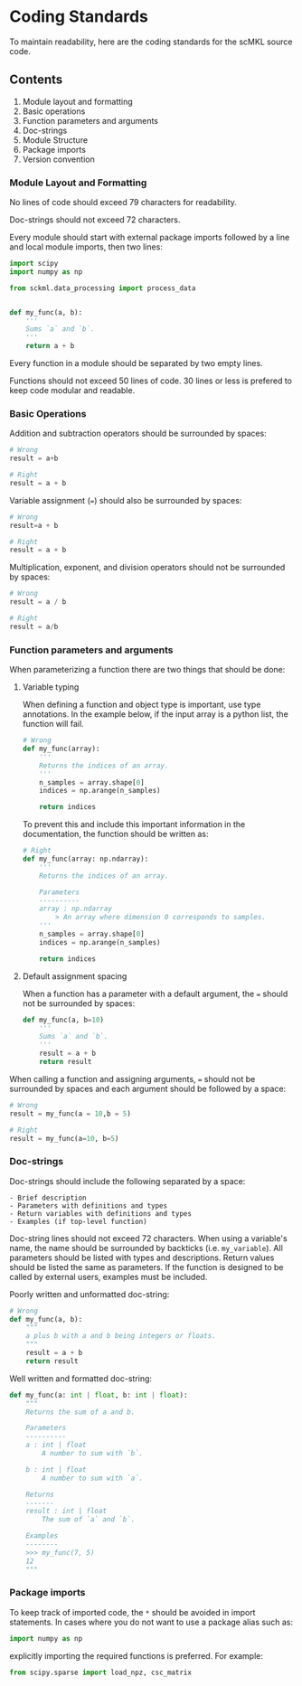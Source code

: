 # Coding Standards 

To maintain readability, here are the coding standards for the scMKL source 
code.

## Contents

1) Module layout and formatting
2) Basic operations
3) Function parameters and arguments
4) Doc-strings
5) Module Structure
6) Package imports
7) Version convention


### Module Layout and Formatting

No lines of code should exceed 79 characters for readability.

Doc-strings should not exceed 72 characters.

Every module should start with external package imports followed by a line 
and local module imports, then two lines:

```python
import scipy
import numpy as np

from sckml.data_processing import process_data


def my_func(a, b):
    '''
    Sums `a` and `b`.
    '''
    return a + b
```

Every function in a module should be separated by two empty lines.

Functions should not exceed 50 lines of code. 30 lines or less is prefered to 
keep code modular and readable.


### Basic Operations

Addition and subtraction operators should be surrounded by spaces:
```python
# Wrong
result = a+b

# Right
result = a + b
```

Variable assignment (`=`) should also be surrounded by spaces:
```python
# Wrong
result=a + b
```
```python
# Right
result = a + b
```

Multiplication, exponent, and division operators should not be surrounded by 
spaces:
```python
# Wrong
result = a / b
```
```python
# Right
result = a/b
```


### Function parameters and arguments

When parameterizing a function there are two things that should be done:

1) Variable typing
    
    When defining a function and object type is important, use type 
    annotations. In the example below, if the input array is a python list,
    the function will fail.
    ```python
    # Wrong
    def my_func(array):
        '''
        Returns the indices of an array.
        '''
        n_samples = array.shape[0]
        indices = np.arange(n_samples)

        return indices
    ```
    To prevent this and include this important information in the 
    documentation, the function should be written as:
    ```python
    # Right
    def my_func(array: np.ndarray):
        '''
        Returns the indices of an array.

        Parameters
        ----------
        array : np.ndarray
            > An array where dimension 0 corresponds to samples.
        '''
        n_samples = array.shape[0]
        indices = np.arange(n_samples)

        return indices
    ```

2) Default assignment spacing

    When a function has a parameter with a default argument, the `=` should 
    not be surrounded by spaces:
    ```python
    def my_func(a, b=10)
        '''
        Sums `a` and `b`.
        '''
        result = a + b
        return result
    ```

When calling a function and assigning arguments, `=` should not be surrounded 
by spaces and each argument should be followed by a space:
```python
# Wrong
result = my_func(a = 10,b = 5)
```
```python
# Right
result = my_func(a=10, b=5)
```


### Doc-strings

Doc-strings should include the following separated by a space:

    - Brief description
    - Parameters with definitions and types
    - Return variables with definitions and types
    - Examples (if top-level function)

Doc-string lines should not exceed 72 characters. When using a variable's 
name, the name should be surrounded by backticks (i.e. `my_variable`). All 
parameters should be listed with types and descriptions. Return values should 
be listed the same as parameters. If the function is designed to be called by 
external users, examples must be included.

Poorly written and unformatted doc-string:
```python
# Wrong
def my_func(a, b):
    """
    a plus b with a and b being integers or floats.
    """
    result = a + b
    return result
```

Well written and formatted doc-string:
```python
def my_func(a: int | float, b: int | float):
    """
    Returns the sum of a and b.

    Parameters
    ----------
    a : int | float
        A number to sum with `b`.

    b : int | float
        A number to sum with `a`.

    Returns
    -------
    result : int | float
        The sum of `a` and `b`.

    Examples
    --------
    >>> my_func(7, 5)
    12
    """
```


### Package imports

To keep track of imported code, the `*` should be avoided in import 
statements. In cases where you do not want to use a package alias such as: 
```python
import numpy as np
```
explicitly importing the required functions is preferred. For example:
```python
from scipy.sparse import load_npz, csc_matrix
```